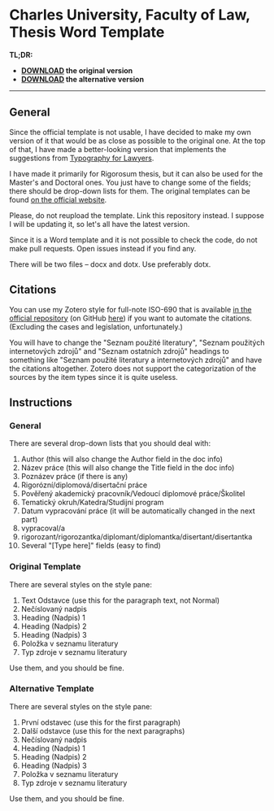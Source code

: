 # Charles University, Faculty of Law, Thesis Word Template
**TL;DR:**
- **[DOWNLOAD](https://github.com/OTristanF/PF-UK-Thesis-Word-Template/blob/master/original/template-cuni-law-original.dotx?raw=true) the original version**
- **[DOWNLOAD](https://github.com/OTristanF/PF-UK-Thesis-Word-Template/blob/master/alternative/template-cuni-law-alternative.dotx?raw=true) the alternative version**
___

## General

Since the official template is not usable, I have decided to make my own version of it that would be as close as possible to the original one. At the top of that, I have made a better-looking version that implements the suggestions from [Typography for Lawyers](https://typographyforlawyers.com).

I have made it primarily for Rigorosum thesis, but it can also be used for the Master's and Doctoral ones. You just have to change some of the fields; there should be drop-down lists for them. The original templates can be found [on the official website](https://knihovna.prf.cuni.cz/kvalifikacni-prace/sablony-vs-praci).

Please, do not reupload the template. Link this repository instead. I suppose I will be updating it, so let's all have the latest version.

Since it is a Word template and it is not possible to check the code, do not make pull requests. Open issues instead if you find any.

There will be two files – docx and dotx. Use preferably dotx.

## Citations

You can use my Zotero style for full-note ISO-690 that is available [in the official repository](https://www.zotero.org/styles?q=id%3Aiso690-full-note-cs) (on GitHub [here](https://github.com/citation-style-language/styles/blob/master/iso690-full-note-cs.csl)) if you want to automate the citations. (Excluding the cases and legislation, unfortunately.) 

You will have to change the "Seznam použité literatury", "Seznam použitých internetových zdrojů" and "Seznam ostatních zdrojů" headings to something like "Seznam použité literatury a internetových zdrojů" and have the citations altogether. Zotero does not support the categorization of the sources by the item types since it is quite useless.

## Instructions

### General

There are several drop-down lists that you should deal with:
1. Author (this will also change the Author field in the doc info)
2. Název práce (this will also change the Title field in the doc info)
3. Poznázev práce (if there is any)
4. Rigorózní/diplomová/disertační práce
5. Pověřený akademický pracovník/Vedoucí diplomové práce/Školitel
6. Tematický okruh/Katedra/Studijní program
7. Datum vypracování práce (it will be automatically changed in the next part)
8. vypracoval/a
9. rigorozant/rigorozantka/diplomant/diplomantka/disertant/disertantka
10. Several "[Type here]" fields (easy to find)

### Original Template

There are several styles on the style pane:
1. Text Odstavce (use this for the paragraph text, not Normal)
2. Nečíslovaný nadpis
3. Heading (Nadpis) 1
4. Heading (Nadpis) 2
5. Heading (Nadpis) 3
6. Položka v seznamu literatury
7. Typ zdroje v seznamu literatury

Use them, and you should be fine. 

### Alternative Template

There are several styles on the style pane:
1. První odstavec (use this for the first paragraph)
2. Další odstavce (use this for the next paragraphs)
3. Nečíslovaný nadpis
4. Heading (Nadpis) 1
5. Heading (Nadpis) 2
6. Heading (Nadpis) 3
7. Položka v seznamu literatury
8. Typ zdroje v seznamu literatury

Use them, and you should be fine. 
